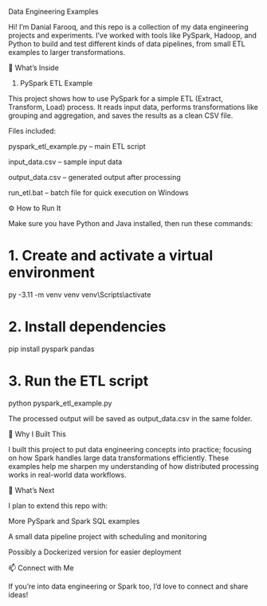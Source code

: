 Data Engineering Examples

Hi! I’m Danial Farooq, and this repo is a collection of my data engineering projects and experiments.
I’ve worked with tools like PySpark, Hadoop, and Python to build and test different kinds of data pipelines, from small ETL examples to larger transformations.

🧠 What’s Inside
1. PySpark ETL Example

This project shows how to use PySpark for a simple ETL (Extract, Transform, Load) process.
It reads input data, performs transformations like grouping and aggregation, and saves the results as a clean CSV file.

Files included:

pyspark_etl_example.py – main ETL script

input_data.csv – sample input data

output_data.csv – generated output after processing

run_etl.bat – batch file for quick execution on Windows

⚙️ How to Run It

Make sure you have Python and Java installed, then run these commands:

# 1. Create and activate a virtual environment
py -3.11 -m venv venv
venv\Scripts\activate

# 2. Install dependencies
pip install pyspark pandas

# 3. Run the ETL script
python pyspark_etl_example.py


The processed output will be saved as output_data.csv in the same folder.

💬 Why I Built This

I built this project to put data engineering concepts into practice; focusing on how Spark handles large data transformations efficiently.
These examples help me sharpen my understanding of how distributed processing works in real-world data workflows.

🚀 What’s Next

I plan to extend this repo with:

More PySpark and Spark SQL examples

A small data pipeline project with scheduling and monitoring

Possibly a Dockerized version for easier deployment

📫 Connect with Me

If you’re into data engineering or Spark too, I’d love to connect and share ideas!
